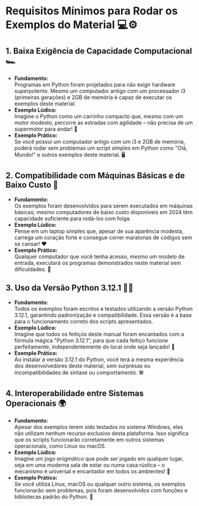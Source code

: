 # Requisitos Mínimos para Rodar os Exemplos do Material 💻⚙️

## 1. Baixa Exigência de Capacidade Computacional 🏎️
- **Fundamento:**  
  Programas em Python foram projetados para não exigir hardware superpotente. Mesmo um computador antigo com um processador i3 (primeiras gerações) e 2GB de memória é capaz de executar os exemplos deste material.
- **Exemplo Lúdico:**  
  Imagine o Python como um carrinho compacto que, mesmo com um motor modesto, percorre as estradas com agilidade – não precisa de um supermotor para andar! 🚗
- **Exemplo Prático:**  
  Se você possui um computador antigo com um i3 e 2GB de memória, poderá rodar sem problemas um script simples em Python como "Olá, Mundo!" e outros exemplos deste material. 🖥️


## 2. Compatibilidade com Máquinas Básicas e de Baixo Custo 🔧
- **Fundamento:**  
  Os exemplos foram desenvolvidos para serem executados em máquinas básicas; mesmo computadores de baixo custo disponíveis em 2024 têm capacidade suficiente para rodá-los com folga.
- **Exemplo Lúdico:**  
  Pense em um laptop simples que, apesar de sua aparência modesta, carrega um coração forte e consegue correr maratonas de códigos sem se cansar! ❤️
- **Exemplo Prático:**  
  Qualquer computador que você tenha acesso, mesmo um modelo de entrada, executará os programas demonstrados neste material sem dificuldades. 📆


## 3. Uso da Versão Python 3.12.1 🐍📌
- **Fundamento:**  
  Todos os exemplos foram escritos e testados utilizando a versão Python 3.12.1, garantindo padronização e compatibilidade. Essa versão é a base para o funcionamento correto dos scripts apresentados.
- **Exemplo Lúdico:**  
  Imagine que todos os feitiços deste manual foram encantados com a fórmula mágica "Python 3.12.1", para que cada feitiço funcione perfeitamente, independentemente do local onde seja lançado! 🔮
- **Exemplo Prático:**  
  Ao instalar a versão 3.12.1 do Python, você terá a mesma experiência dos desenvolvedores deste material, sem surpresas ou incompatibilidades de sintaxe ou comportamento. 🛠️


## 4. Interoperabilidade entre Sistemas Operacionais 🌍
- **Fundamento:**  
  Apesar dos exemplos terem sido testados no sistema Windows, eles não utilizam nenhum recurso exclusivo desta plataforma. Isso significa que os scripts funcionarão corretamente em outros sistemas operacionais, como Linux ou macOS.
- **Exemplo Lúdico:**  
  Imagine um jogo enigmático que pode ser jogado em qualquer lugar, seja em uma moderna sala de estar ou numa casa rústica – o mecanismo é universal e encantador em todos os ambientes! 🎲
- **Exemplo Prático:**  
  Se você utiliza Linux, macOS ou qualquer outro sistema, os exemplos funcionarão sem problemas, pois foram desenvolvidos com funções e bibliotecas padrão do Python. 💼